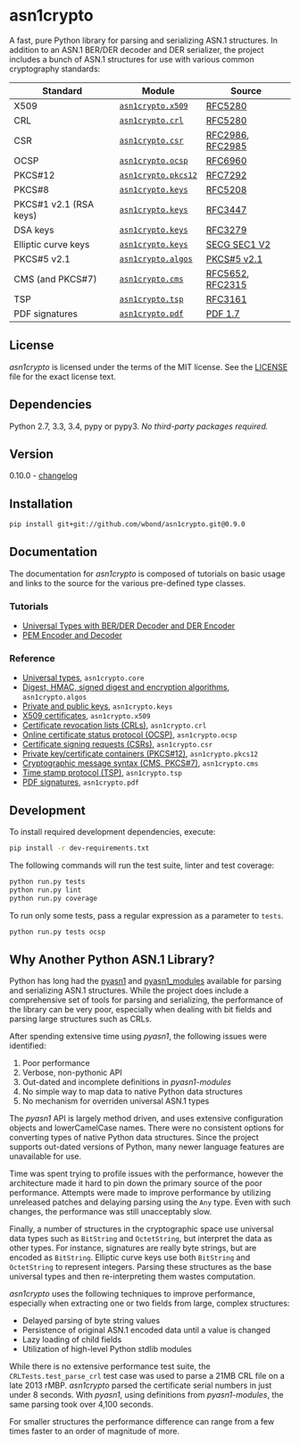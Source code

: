 # asn1crypto

A fast, pure Python library for parsing and serializing ASN.1 structures. In
addition to an ASN.1 BER/DER decoder and DER serializer, the project includes
a bunch of ASN.1 structures for use with various common cryptography standards:

| Standard               | Module                                      | Source                                                                                                                 |
| ---------------------- | ------------------------------------------- | ---------------------------------------------------------------------------------------------------------------------- |
| X509                   | [`asn1crypto.x509`](asn1crypto/x509.py)     | [RFC5280](https://tools.ietf.org/html/rfc5280)                                                                         |
| CRL                    | [`asn1crypto.crl`](asn1crypto/crl.py)       | [RFC5280](https://tools.ietf.org/html/rfc5280)                                                                         |
| CSR                    | [`asn1crypto.csr`](asn1crypto/csr.py)       | [RFC2986](https://tools.ietf.org/html/rfc2986), [RFC2985](https://tools.ietf.org/html/rfc2985)                         |
| OCSP                   | [`asn1crypto.ocsp`](asn1crypto/ocsp.py)     | [RFC6960](https://tools.ietf.org/html/rfc6960)                                                                         |
| PKCS#12                | [`asn1crypto.pkcs12`](asn1crypto/pkcs12.py) | [RFC7292](https://tools.ietf.org/html/rfc7292)                                                                         |
| PKCS#8                 | [`asn1crypto.keys`](asn1crypto/keys.py)     | [RFC5208](https://tools.ietf.org/html/rfc5208)                                                                         |
| PKCS#1 v2.1 (RSA keys) | [`asn1crypto.keys`](asn1crypto/keys.py)     | [RFC3447](https://tools.ietf.org/html/rfc3447)                                                                         |
| DSA keys               | [`asn1crypto.keys`](asn1crypto/keys.py)     | [RFC3279](https://tools.ietf.org/html/rfc3279)                                                                         |
| Elliptic curve keys    | [`asn1crypto.keys`](asn1crypto/keys.py)     | [SECG SEC1 V2](http://www.secg.org/sec1-v2.pdf)                                                                        |
| PKCS#5 v2.1            | [`asn1crypto.algos`](asn1crypto/algos.py)   | [PKCS#5 v2.1](http://www.emc.com/collateral/white-papers/h11302-pkcs5v2-1-password-based-cryptography-standard-wp.pdf) |
| CMS (and PKCS#7)       | [`asn1crypto.cms`](asn1crypto/cms.py)       | [RFC5652](https://tools.ietf.org/html/rfc5652), [RFC2315](https://tools.ietf.org/html/rfc2315)                         |
| TSP                    | [`asn1crypto.tsp`](asn1crypto/tsp.py)       | [RFC3161](https://tools.ietf.org/html/rfc3161)                                                                         |
| PDF signatures         | [`asn1crypto.pdf`](asn1crypto/pdf.py)       | [PDF 1.7](http://wwwimages.adobe.com/content/dam/Adobe/en/devnet/pdf/pdfs/PDF32000_2008.pdf)                           |

## License

*asn1crypto* is licensed under the terms of the MIT license. See the
[LICENSE](LICENSE) file for the exact license text.

## Dependencies

Python 2.7, 3.3, 3.4, pypy or pypy3. *No third-party packages required.*

## Version

0.10.0 - [changelog](changelog.md)

## Installation

```bash
pip install git+git://github.com/wbond/asn1crypto.git@0.9.0
```

## Documentation

The documentation for *asn1crypto* is composed of tutorials on basic usage and
links to the source for the various pre-defined type classes.

### Tutorials

 - [Universal Types with BER/DER Decoder and DER Encoder](docs/universal_types.md)
 - [PEM Encoder and Decoder](docs/pem.md)

### Reference

 - [Universal types](asn1crypto/core.py), `asn1crypto.core`
 - [Digest, HMAC, signed digest and encryption algorithms](asn1crypto/algos.py), `asn1crypto.algos`
 - [Private and public keys](asn1crypto/keys.py), `asn1crypto.keys`
 - [X509 certificates](asn1crypto/x509.py), `asn1crypto.x509`
 - [Certificate revocation lists (CRLs)](asn1crypto/crl.py), `asn1crypto.crl`
 - [Online certificate status protocol (OCSP)](asn1crypto/ocsp.py), `asn1crypto.ocsp`
 - [Certificate signing requests (CSRs)](asn1crypto/csr.py), `asn1crypto.csr`
 - [Private key/certificate containers (PKCS#12)](asn1crypto/pkcs12.py), `asn1crypto.pkcs12`
 - [Cryptographic message syntax (CMS, PKCS#7)](asn1crypto/cms.py), `asn1crypto.cms`
 - [Time stamp protocol (TSP)](asn1crypto/tsp.py), `asn1crypto.tsp`
 - [PDF signatures](asn1crypto/pdf.py), `asn1crypto.pdf`

## Development

To install required development dependencies, execute:

```bash
pip install -r dev-requirements.txt
```

The following commands will run the test suite, linter and test coverage:

```bash
python run.py tests
python run.py lint
python run.py coverage
```

To run only some tests, pass a regular expression as a parameter to `tests`.

```bash
python run.py tests ocsp
```

## Why Another Python ASN.1 Library?

Python has long had the [pyasn1](https://pypi.python.org/pypi/pyasn1) and
[pyasn1_modules](https://pypi.python.org/pypi/pyasn1-modules) available for
parsing and serializing ASN.1 structures. While the project does include a
comprehensive set of tools for parsing and serializing, the performance of the
library can be very poor, especially when dealing with bit fields and parsing
large structures such as CRLs.

After spending extensive time using *pyasn1*, the following issues were
identified:

 1. Poor performance
 2. Verbose, non-pythonic API
 3. Out-dated and incomplete definitions in *pyasn1-modules*
 4. No simple way to map data to native Python data structures
 5. No mechanism for overriden universal ASN.1 types

The *pyasn1* API is largely method driven, and uses extensive configuration
objects and lowerCamelCase names. There were no consistent options for
converting types of native Python data structures. Since the project supports
out-dated versions of Python, many newer language features are unavailable
for use.

Time was spent trying to profile issues with the performance, however the
architecture made it hard to pin down the primary source of the poor
performance. Attempts were made to improve performance by utilizing unreleased
patches and delaying parsing using the `Any` type. Even with such changes, the
performance was still unacceptably slow.

Finally, a number of structures in the cryptographic space use universal data
types such as `BitString` and `OctetString`, but interpret the data as other
types. For instance, signatures are really byte strings, but are encoded as
`BitString`. Elliptic curve keys use both `BitString` and `OctetString` to
represent integers. Parsing these structures as the base universal types and
then re-interpreting them wastes computation.

*asn1crypto* uses the following techniques to improve performance, especially
when extracting one or two fields from large, complex structures:

 - Delayed parsing of byte string values
 - Persistence of original ASN.1 encoded data until a value is changed
 - Lazy loading of child fields
 - Utilization of high-level Python stdlib modules

While there is no extensive performance test suite, the
`CRLTests.test_parse_crl` test case was used to parse a 21MB CRL file on a
late 2013 rMBP. *asn1crypto* parsed the certificate serial numbers in just
under 8 seconds. With *pyasn1*, using definitions from *pyasn1-modules*, the
same parsing took over 4,100 seconds.

For smaller structures the performance difference can range from a few times
faster to an order of magnitude of more.


